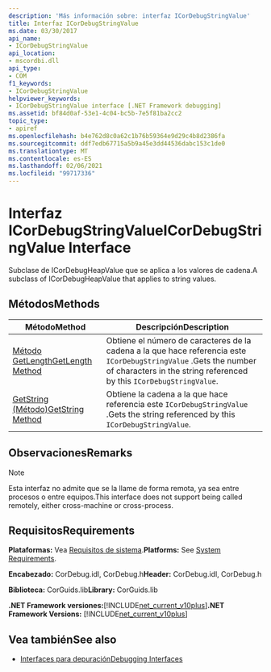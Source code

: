 ```yaml
---
description: 'Más información sobre: interfaz ICorDebugStringValue'
title: Interfaz ICorDebugStringValue
ms.date: 03/30/2017
api_name:
- ICorDebugStringValue
api_location:
- mscordbi.dll
api_type:
- COM
f1_keywords:
- ICorDebugStringValue
helpviewer_keywords:
- ICorDebugStringValue interface [.NET Framework debugging]
ms.assetid: bf84d0af-53e1-4c04-bc5b-7e5f81ba2cc2
topic_type:
- apiref
ms.openlocfilehash: b4e762d8c0a62c1b76b59364e9d29c4b8d2386fa
ms.sourcegitcommit: ddf7edb67715a5b9a45e3dd44536dabc153c1de0
ms.translationtype: MT
ms.contentlocale: es-ES
ms.lasthandoff: 02/06/2021
ms.locfileid: "99717336"
---
```

# <a name="icordebugstringvalue-interface"></a><span data-ttu-id="cb4f2-103">Interfaz ICorDebugStringValue</span><span class="sxs-lookup"><span data-stu-id="cb4f2-103">ICorDebugStringValue Interface</span></span>

<span data-ttu-id="cb4f2-104">Subclase de ICorDebugHeapValue que se aplica a los valores de cadena.</span><span class="sxs-lookup"><span data-stu-id="cb4f2-104">A subclass of ICorDebugHeapValue that applies to string values.</span></span>  
  
## <a name="methods"></a><span data-ttu-id="cb4f2-105">Métodos</span><span class="sxs-lookup"><span data-stu-id="cb4f2-105">Methods</span></span>  
  
|<span data-ttu-id="cb4f2-106">Método</span><span class="sxs-lookup"><span data-stu-id="cb4f2-106">Method</span></span>|<span data-ttu-id="cb4f2-107">Descripción</span><span class="sxs-lookup"><span data-stu-id="cb4f2-107">Description</span></span>|  
|------------|-----------------|  
|[<span data-ttu-id="cb4f2-108">Método GetLength</span><span class="sxs-lookup"><span data-stu-id="cb4f2-108">GetLength Method</span></span>](icordebugstringvalue-getlength-method.md)|<span data-ttu-id="cb4f2-109">Obtiene el número de caracteres de la cadena a la que hace referencia este `ICorDebugStringValue` .</span><span class="sxs-lookup"><span data-stu-id="cb4f2-109">Gets the number of characters in the string referenced by this `ICorDebugStringValue`.</span></span>|  
|[<span data-ttu-id="cb4f2-110">GetString (Método)</span><span class="sxs-lookup"><span data-stu-id="cb4f2-110">GetString Method</span></span>](icordebugstringvalue-getstring-method.md)|<span data-ttu-id="cb4f2-111">Obtiene la cadena a la que hace referencia este `ICorDebugStringValue` .</span><span class="sxs-lookup"><span data-stu-id="cb4f2-111">Gets the string referenced by this `ICorDebugStringValue`.</span></span>|  
  
## <a name="remarks"></a><span data-ttu-id="cb4f2-112">Observaciones</span><span class="sxs-lookup"><span data-stu-id="cb4f2-112">Remarks</span></span>  
  
> [!NOTE]
> <span data-ttu-id="cb4f2-113">Esta interfaz no admite que se la llame de forma remota, ya sea entre procesos o entre equipos.</span><span class="sxs-lookup"><span data-stu-id="cb4f2-113">This interface does not support being called remotely, either cross-machine or cross-process.</span></span>  
  
## <a name="requirements"></a><span data-ttu-id="cb4f2-114">Requisitos</span><span class="sxs-lookup"><span data-stu-id="cb4f2-114">Requirements</span></span>  

 <span data-ttu-id="cb4f2-115">**Plataformas:** Vea [Requisitos de sistema](../../get-started/system-requirements.md).</span><span class="sxs-lookup"><span data-stu-id="cb4f2-115">**Platforms:** See [System Requirements](../../get-started/system-requirements.md).</span></span>  
  
 <span data-ttu-id="cb4f2-116">**Encabezado:** CorDebug.idl, CorDebug.h</span><span class="sxs-lookup"><span data-stu-id="cb4f2-116">**Header:** CorDebug.idl, CorDebug.h</span></span>  
  
 <span data-ttu-id="cb4f2-117">**Biblioteca:** CorGuids.lib</span><span class="sxs-lookup"><span data-stu-id="cb4f2-117">**Library:** CorGuids.lib</span></span>  
  
 <span data-ttu-id="cb4f2-118">**.NET Framework versiones:**[!INCLUDE[net_current_v10plus](../../../../includes/net-current-v10plus-md.md)]</span><span class="sxs-lookup"><span data-stu-id="cb4f2-118">**.NET Framework Versions:** [!INCLUDE[net_current_v10plus](../../../../includes/net-current-v10plus-md.md)]</span></span>  
  
## <a name="see-also"></a><span data-ttu-id="cb4f2-119">Vea también</span><span class="sxs-lookup"><span data-stu-id="cb4f2-119">See also</span></span>

- [<span data-ttu-id="cb4f2-120">Interfaces para depuración</span><span class="sxs-lookup"><span data-stu-id="cb4f2-120">Debugging Interfaces</span></span>](debugging-interfaces.md)
